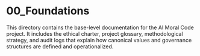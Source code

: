 # 00_Foundations

This directory contains the base-level documentation for the AI Moral Code project. It includes the ethical charter, project glossary, methodological strategy, and audit logs that explain how canonical values and governance structures are defined and operationalized.